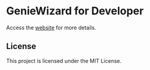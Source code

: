 # GenieWizard for Developer

Access the [website](https://genie-wizard-developer-study.vercel.app) for more details.
## License

This project is licensed under the MIT License.
